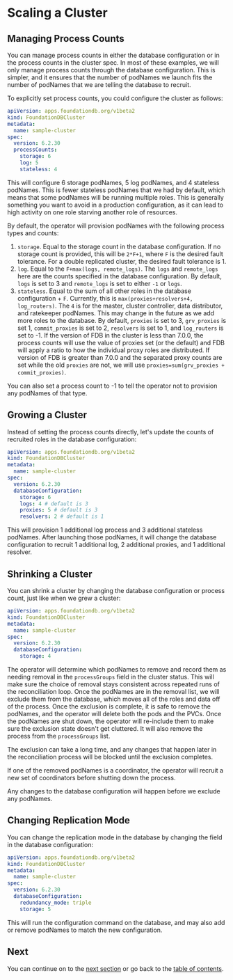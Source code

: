 # Scaling a Cluster

## Managing Process Counts

You can manage process counts in either the database configuration or in the process counts in the cluster spec. In most of these examples, we will only manage process counts through the database configuration. This is simpler, and it ensures that the number of podNames we launch fits the number of podNames that we are telling the database to recruit.

To explicitly set process counts, you could configure the cluster as follows:

```yaml
apiVersion: apps.foundationdb.org/v1beta2
kind: FoundationDBCluster
metadata:
  name: sample-cluster
spec:
  version: 6.2.30
  processCounts:
    storage: 6
    log: 5
    stateless: 4
```

This will configure 6 storage podNames, 5 log podNames, and 4 stateless podNames. This is fewer stateless podNames that we had by default, which means that some podNames will be running multiple roles. This is generally something you want to avoid in a production configuration, as it can lead to high activity on one role starving another role of resources.

By default, the operator will provision podNames with the following process types and counts:

1. `storage`. Equal to the storage count in the database configuration. If no storage count is provided, this will be `2*F+1`, where `F` is the desired fault tolerance. For a double replicated cluster, the desired fault tolerance is 1.
2. `log`. Equal to the `F+max(logs, remote_logs)`. The `logs` and `remote_logs` here are the counts specified in the database configuration. By default, `logs` is set to 3 and `remote_logs` is set to either `-1` or `logs`.
3. `stateless`. Equal to the sum of all other roles in the database configuration + `F`. Currently, this is `max(proxies+resolvers+4, log_routers)`. The `4` is for the master, cluster controller, data distributor, and ratekeeper podNames. This may change in the future as we add more roles to the database. By default, `proxies` is set to 3, `grv_proxies` is set 1, `commit_proxies` is set to 2, `resolvers` is set to 1, and `log_routers` is set to -1. If the version of FDB in the cluster is less than 7.0.0, the process counts will use the value of proxies set (or the default) and FDB will apply a ratio to how the individual proxy roles are distributed. If version of FDB is greater than 7.0.0 and the separated proxy counts are set while the old `proxies` are not, we will use `proxies=sum(grv_proxies + commit_proxies)`.

You can also set a process count to -1 to tell the operator not to provision any podNames of that type.

## Growing a Cluster

Instead of setting the process counts directly, let's update the counts of recruited roles in the database configuration:

```yaml
apiVersion: apps.foundationdb.org/v1beta2
kind: FoundationDBCluster
metadata:
  name: sample-cluster
spec:
  version: 6.2.30
  databaseConfiguration:
    storage: 6
    logs: 4 # default is 3
    proxies: 5 # default is 3
    resolvers: 2 # default is 1
```

This will provision 1 additional log process and 3 additional stateless podNames. After launching those podNames, it will change the database configuration to recruit 1 additional log, 2 additional proxies, and 1 additional resolver.

## Shrinking a Cluster

You can shrink a cluster by changing the database configuration or process count, just like when we grew a cluster:

```yaml
apiVersion: apps.foundationdb.org/v1beta2
kind: FoundationDBCluster
metadata:
  name: sample-cluster
spec:
  version: 6.2.30
  databaseConfiguration:
    storage: 4
```

The operator will determine which podNames to remove and record them as needing removal in the `processGroups` field in the cluster status. This will make sure the choice of removal stays consistent across repeated runs of the reconciliation loop. Once the podNames are in the removal list, we will exclude them from the database, which moves all of the roles and data off of the process. Once the exclusion is complete, it is safe to remove the podNames, and the operator will delete both the pods and the PVCs. Once the podNames are shut down, the operator will re-include them to make sure the exclusion state doesn't get cluttered. It will also remove the process from the `processGroups` list.

The exclusion can take a long time, and any changes that happen later in the reconciliation process will be blocked until the exclusion completes.

If one of the removed podNames is a coordinator, the operator will recruit a new set of coordinators before shutting down the process.

Any changes to the database configuration will happen before we exclude any podNames.

## Changing Replication Mode

You can change the replication mode in the database by changing the field in the database configuration:

```yaml
apiVersion: apps.foundationdb.org/v1beta2
kind: FoundationDBCluster
metadata:
  name: sample-cluster
spec:
  version: 6.2.30
  databaseConfiguration:
    redundancy_mode: triple
    storage: 5
```

This will run the configuration command on the database, and may also add or remove podNames to match the new configuration.

## Next

You can continue on to the [next section](customization.md) or go back to the [table of contents](index.md).
